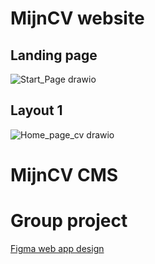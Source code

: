 # MijnCV website

## Landing page
![Start_Page drawio](https://user-images.githubusercontent.com/39116329/201664333-30b573f6-de81-49df-82c2-d14e7451293f.png)

## Layout 1
![Home_page_cv drawio](https://user-images.githubusercontent.com/39116329/201664408-e9f3e40d-2822-41c7-87d2-b72674ffa161.png)

# MijnCV CMS


# Group project

[Figma web app design](https://www.figma.com/file/rKlcGcAKuvNdvQK8NnsnZq/Untitled?node-id=0%3A1)
